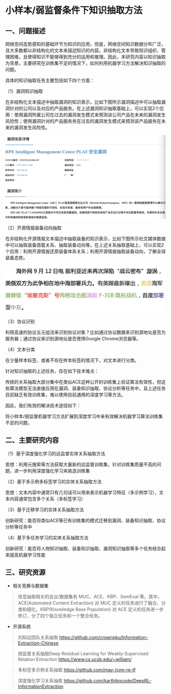 # 小样本/弱监督条件下知识抽取方法

## 一、问题描述

网络空间态势感知的基础环节为知识的应用，但是，网络空间知识数据分布广泛，且大多数都以非结构化的文本来描述知识的内容。非结构化文本导致知识组织、管理困难，且使得知识不能够得到充分的运用和推理。因此，本研究内容以知识抽取为背景，主要研究在训练集不足的情况下，如何利用机器学习方法解决知识抽取的问题。

具体的知识抽取任务主要包括如下四个方面：

（1）漏洞知识抽取

在非结构化文本描述中抽取漏洞的知识表示，比如下图所示漏洞描述中可以抽取漏洞针对的公司以及对应的产品服务。在上述漏洞知识抽取基础上，可以实现2个应用：使用漏洞所属公司在过去的漏洞发生模式来预测该公司产品在未来的漏洞发生风险性；使用漏洞针对的产品服务务在过去的漏洞发生模式来预测该产品服务在未来的漏洞发生风险性。

![LEAK](../graphs/leak.png)

（2）开源情报装备动向抽取

在非结构化开源情报文本描述中抽取装备的知识表示，比如下图所示社交媒体数据中可以抽取装备搭载关系、抽取装备动向等。在上述关系抽取基础上，可以实现2个应用：利用开源情报还原装备体系关系；利用开源情报抽取装备动向，了解全球装备态势。

![MEDIAS](../graphs/medias.png)

（3）协议识别

利用高速的协议五元组流来识别协议对象？比如通过协议数据来识别源地址是否为服务器；通过协议来识别源地址是否使用Google Chrome浏览器等。

（4）文本分类

在少量样本标签、或者不存在样本标签的情况下，对文本进行分类。

针对知识抽取的上述任务，存在如下技术难点：

传统的关系抽取大部分集中在类似ACE这种公开的训练集上验证算法有效性，但这些算法模型无法直接应用在漏洞、装备知识抽取、协议分析等任务中，且上述任务目前缺乏有效训练集，难以使用目前通用的深度学习等方法。


因此，我们有效的解决技术途径如下：

将小样本/弱监督机器学习方法扩展到深度学习中来有效解决机器学习算法训练集不足的问题。


## 二、主要研究内容

（1）基于深度强化学习的远监督实体关系抽取方法

思想：利用元搜索等方法获取大量新的远监督训练集，针对训练集质量不高的问题，进一步利用深度强化学习来挑选训练集

（2）基于多示例多标签学习的实体关系抽取方法

思想：文本内容中通常只有几句话可以用来表示机器学习特征（多示例学习），文本内容通常包含多个关系（多标签学习）

（3）基于迁移学习的实体关系抽取方法

创新研究：能否将类似ACE等已有训练集的模式迁移到漏洞、装备知识抽取、协议分析等任务中

（4）基于多任务学习的实体关系抽取方法

创新研究：能否将人物知识抽取、装备知识抽取、漏洞知识抽取等多个任务结合起来提高机器学习性能

## 三、研究资源

  - 相关竞赛与数据集

> 信息抽取相关的会议/数据集有 MUC、ACE、KBP、SemEval 等。其中，ACE(Automated Content Extraction) 对 MUC 定义的任务进行了融合、分类和细化，KBP(Knowledge Base Population) 对 ACE 定义的任务进一步修订，分了四个独立任务和一个整合任务。

  - 开源系统
> 刘知远团队关系抽取 https://github.com/crownpku/Information-Extraction-Chinese

> 弱监督关系抽取Deep Residual Learning for Weakly-Supervised Relation Extraction https://www.cs.ucsb.edu/~william/

> 多标签多示例关系抽取 https://github.com/may-/cnn-re-tf

> 深度强化学习关系抽取 https://github.com/karthikncode/DeepRL-InformationExtraction
